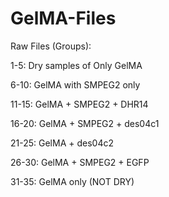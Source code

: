 # GelMA-Files

Raw Files (Groups):

1-5: Dry samples of Only GelMA

6-10: GelMA with SMPEG2 only

11-15: GelMA + SMPEG2 + DHR14

16-20: GelMA + SMPEG2 + des04c1

21-25: GelMA + des04c2

26-30: GelMA + SMPEG2 + EGFP

31-35: GelMA only (NOT DRY)


